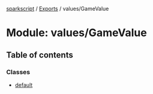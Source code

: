 [sparkscript](../README.md) / [Exports](../modules.md) / values/GameValue

# Module: values/GameValue

## Table of contents

### Classes

- [default](../classes/values_GameValue.default.md)
